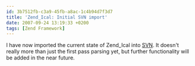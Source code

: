 ```yaml
---
id: 3b7512fb-c3a9-45fb-a8ac-1c4b94d7f3d7
title: 'Zend_Ical: Initial SVN import'
date: 2007-09-24 13:19:33 +0200
tags: [Zend Framework]
---
```


I have now imported the current state of Zend_Ical into [SVN](http://zend_ical.svn.dasprids.de/). It doesn't really more than just the first pass parsing yet, but further functionality will be added in the near future.